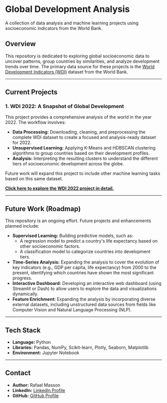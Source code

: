 # Global Development Analysis

A collection of data analysis and machine learning projects using socioeconomic indicators from the World Bank.

## Overview

This repository is dedicated to exploring global socioeconomic data to uncover patterns, group countries by similarities, and analyze development trends over time. The primary data source for these projects is the [World Development Indicators (WDI)](https://datacatalog.worldbank.org/search/dataset/0037712) dataset from the World Bank.

---

## Current Projects

### 1. WDI 2022: A Snapshot of Global Development

This project provides a comprehensive analysis of the world in the year 2022. The workflow involves:
* **Data Processing:** Downloading, cleaning, and preprocessing the complete WDI dataset to create a focused and analysis-ready dataset for 2022.
* **Unsupervised Learning:** Applying K-Means and HDBSCAN clustering algorithms to group countries based on their development profiles.
* **Analysis:** Interpreting the resulting clusters to understand the different tiers of socioeconomic development across the globe.

Future work will expand this project to include other machine learning tasks based on this same dataset.

**[Click here to explore the WDI 2022 project in detail.](./WDI-2022/)**

---

## Future Work (Roadmap)

This repository is an ongoing effort. Future projects and enhancements planned include:

-   **Supervised Learning:** Building predictive models, such as:
    -   A regression model to predict a country's life expectancy based on other socioeconomic factors.
    -   A classification model to categorize countries into development tiers.
-   **Time-Series Analysis:** Expanding the analysis to cover the evolution of key indicators (e.g., GDP per capita, life expectancy) from 2000 to the present, identifying which countries have shown the most significant progress.
-   **Interactive Dashboard:** Developing an interactive web dashboard (using Streamlit or Dash) to allow users to explore the data and visualizations dynamically.
-   **Feature Enrichment:** Expanding the analysis by incorporating diverse external datasets, including unstructured data sources from fields like Computer Vision and Natural Language Processing (NLP).

---

## Tech Stack

* **Language:** Python
* **Libraries:** Pandas, NumPy, Scikit-learn, Plotly, Seaborn, Matplotlib
* **Environment:** Jupyter Notebook

---

## Contact

* **Author:** Rafael Masson
* **LinkedIn:** [LinkedIn Profile](https://www.linkedin.com/in/rafael-masson/)
* **GitHub:** [GitHub Profile](https://github.com/rafacmasson)